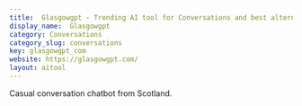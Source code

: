 ```yaml
---
title:  Glasgowgpt - Trending AI tool for Conversations and best alternatives
display_name:  Glasgowgpt
category: Conversations
category_slug: conversations
key: glasgowgpt_com
website: https://glasgowgpt.com/
layout: aitool
---
```


Casual conversation chatbot from Scotland.
